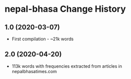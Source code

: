 nepal-bhasa Change History
====================

1.0 (2020-03-07)
----------------
* First compilation - ~21k words

2.0 (2020-04-20)
----------------
* 113k words with frequencies extracted from articles in nepalbhasatimes.com
